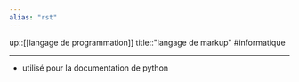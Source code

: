 ```yaml
---
alias: "rst"
---
```

up::[[langage de programmation]]
title::"langage de markup"
#informatique

----
 - utilisé pour la documentation de python
